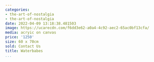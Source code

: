 ```yaml
---
categories:
- the-art-of-nostalgia
- the-art-of-nostalgia
date: 2022-04-09 13:18:38.481503
image: https://ucarecdn.com/f6dd3e62-a0a4-4c92-aec2-65ac0bf13cfa/
media: acryic on canvas
price: '1250'
size: 60 x 70cm
sold: Contact Us
title: Waterbabes
...
```

